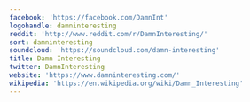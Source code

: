 ```yaml
---
facebook: 'https://facebook.com/DamnInt'
logohandle: damninteresting
reddit: 'http://www.reddit.com/r/DamnInteresting/'
sort: damninteresting
soundcloud: 'https://soundcloud.com/damn-interesting'
title: Damn Interesting
twitter: DamnInteresting
website: 'https://www.damninteresting.com/'
wikipedia: 'https://en.wikipedia.org/wiki/Damn_Interesting'
---
```

